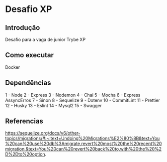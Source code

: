 # Desafio XP

## Introdução
Desafio para a vaga de junior Trybe XP

## Como executar
Docker

## Dependências
1 - Node
2 - Express
3 - Nodemon
4 - Chai
5 - Mocha
6 - Express AssyncErros
7 - Sinon
8 - Sequelize
9 - Dotenv
10 - CommitLint
11 - Prettier
12 - Husky
13 - Eslint
14 - Mysql2
15 - Swagger

## Referencias

https://sequelize.org/docs/v6/other-topics/migrations/#:~:text=Undoing%20Migrations%E2%80%8B&text=You%20can%20use%20db%3Amigrate,revert%20most%20the%20recent%20migration.&text=You%20can%20revert%20back%20to,with%20the%20%2D%2Dto%20option.
